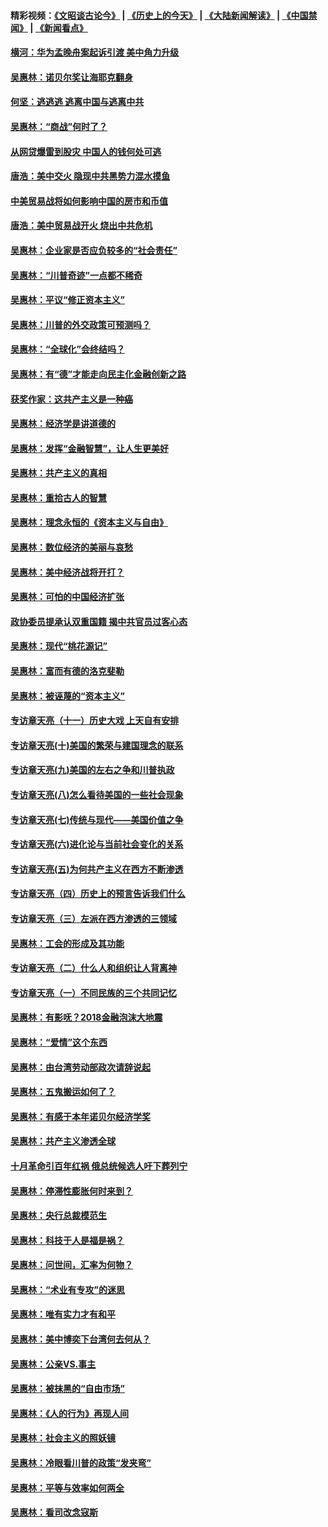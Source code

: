 #### 精彩视频：[《文昭谈古论今》](http://45.32.25.56/wenzhao) | [《历史上的今天》](http://45.32.25.56/today-in-history) | [《大陆新闻解读》](http://45.32.25.56/ntdtv-comedy) | [《中国禁闻》](http://45.32.25.56/ntdtv-news) | [《新闻看点》](http://45.32.25.56/news-insight) 

 #### [横河：华为孟晚舟案起诉引渡 美中角力升级](../pages/nsc423/n11027230.md?t=02090631) 

#### [吴惠林：诺贝尔奖让海耶克翻身](../pages/nsc423/n10890049.md?t=02090631) 

#### [何坚：逃逃逃 逃离中国与逃离中共](../pages/nsc423/n10592891.md?t=02090631) 

#### [吴惠林：“商战”何时了？](../pages/nsc423/n10573558.md?t=02090631) 

#### [从网贷爆雷到股灾 中国人的钱何处可逃](../pages/nsc423/n10572800.md?t=02090631) 

#### [唐浩：美中交火 隐现中共黑势力混水摸鱼](../pages/nsc423/n10544040.md?t=02090631) 

#### [中美贸易战将如何影响中国的房市和币值](../pages/nsc423/n10543697.md?t=02090631) 

#### [唐浩：美中贸易战开火 烧出中共危机](../pages/nsc423/n10540126.md?t=02090631) 

#### [吴惠林：企业家是否应负较多的“社会责任”](../pages/nsc423/n10535022.md?t=02090631) 

#### [吴惠林：“川普奇迹”一点都不稀奇](../pages/nsc423/n10512808.md?t=02090631) 

#### [吴惠林：平议“修正资本主义”](../pages/nsc423/n10495724.md?t=02090631) 

#### [吴惠林：川普的外交政策可预测吗？](../pages/nsc423/n10462387.md?t=02090631) 

#### [吴惠林：“全球化”会终结吗？](../pages/nsc423/n10452838.md?t=02090631) 

#### [吴惠林：有“德”才能走向民主化金融创新之路](../pages/nsc423/n10432292.md?t=02090631) 

#### [获奖作家：这共产主义是一种癌](../pages/nsc423/n10431541.md?t=02090631) 

#### [吴惠林：经济学是讲道德的](../pages/nsc423/n10398014.md?t=02090631) 

#### [吴惠林：发挥“金融智慧”，让人生更美好](../pages/nsc423/n10375019.md?t=02090631) 

#### [吴惠林：共产主义的真相](../pages/nsc423/n10351394.md?t=02090631) 

#### [吴惠林：重拾古人的智慧](../pages/nsc423/n10337691.md?t=02090631) 

#### [吴惠林：理念永恒的《资本主义与自由》](../pages/nsc423/n10316274.md?t=02090631) 

#### [吴惠林：数位经济的美丽与哀愁](../pages/nsc423/n10292946.md?t=02090631) 

#### [吴惠林：美中经济战将开打？](../pages/nsc423/n10258825.md?t=02090631) 

#### [吴惠林：可怕的中国经济扩张](../pages/nsc423/n10219147.md?t=02090631) 

#### [政协委员提承认双重国籍 揭中共官员过客心态](../pages/nsc423/n10208809.md?t=02090631) 

#### [吴惠林：现代“桃花源记”](../pages/nsc423/n10185234.md?t=02090631) 

#### [吴惠林：富而有德的洛克斐勒](../pages/nsc423/n10142264.md?t=02090631) 

#### [吴惠林：被诬蔑的“资本主义”](../pages/nsc423/n10124816.md?t=02090631) 

#### [专访章天亮（十一）历史大戏 上天自有安排](../pages/nsc423/n10094905.md?t=02090631) 

#### [专访章天亮(十)美国的繁荣与建国理念的联系](../pages/nsc423/n10094899.md?t=02090631) 

#### [专访章天亮(九)美国的左右之争和川普执政](../pages/nsc423/n10094889.md?t=02090631) 

#### [专访章天亮(八)怎么看待美国的一些社会现象](../pages/nsc423/n10094857.md?t=02090631) 

#### [专访章天亮(七)传统与现代——美国价值之争](../pages/nsc423/n10093140.md?t=02090631) 

#### [专访章天亮(六)进化论与当前社会变化的关系](../pages/nsc423/n10092036.md?t=02090631) 

#### [专访章天亮(五)为何共产主义在西方不断渗透](../pages/nsc423/n10083620.md?t=02090631) 

#### [专访章天亮（四）历史上的预言告诉我们什么](../pages/nsc423/n10083606.md?t=02090631) 

#### [专访章天亮（三）左派在西方渗透的三领域](../pages/nsc423/n10081115.md?t=02090631) 

#### [吴惠林：工会的形成及其功能](../pages/nsc423/n10080633.md?t=02090631) 

#### [专访章天亮（二）什么人和组织让人背离神](../pages/nsc423/n10076637.md?t=02090631) 

#### [专访章天亮（一）不同民族的三个共同记忆](../pages/nsc423/n10074188.md?t=02090631) 

#### [吴惠林：有影呒？2018金融泡沫大地震](../pages/nsc423/n10040534.md?t=02090631) 

#### [吴惠林：“爱情”这个东西](../pages/nsc423/n10019423.md?t=02090631) 

#### [吴惠林：由台湾劳动部政次请辞说起](../pages/nsc423/n9979679.md?t=02090631) 

#### [吴惠林：五鬼搬运如何了？](../pages/nsc423/n9925338.md?t=02090631) 

#### [吴惠林：有感于本年诺贝尔经济学奖](../pages/nsc423/n9871883.md?t=02090631) 

#### [吴惠林：共产主义渗透全球](../pages/nsc423/n9812748.md?t=02090631) 

#### [十月革命引百年红祸 俄总统候选人吁下葬列宁](../pages/nsc423/n9810182.md?t=02090631) 

#### [吴惠林：停滞性膨胀何时来到？](../pages/nsc423/n9764136.md?t=02090631) 

#### [吴惠林：央行总裁模范生](../pages/nsc423/n9728134.md?t=02090631) 

#### [吴惠林：科技于人是福是祸？](../pages/nsc423/n9672982.md?t=02090631) 

#### [吴惠林：问世间，汇率为何物？](../pages/nsc423/n9621788.md?t=02090631) 

#### [吴惠林：“术业有专攻”的迷思](../pages/nsc423/n9580363.md?t=02090631) 

#### [吴惠林：唯有实力才有和平](../pages/nsc423/n9529599.md?t=02090631) 

#### [吴惠林：美中博奕下台湾何去何从？](../pages/nsc423/n9483598.md?t=02090631) 

#### [吴惠林：公亲VS.事主](../pages/nsc423/n9425637.md?t=02090631) 

#### [吴惠林：被抹黑的“自由市场”](../pages/nsc423/n9351545.md?t=02090631) 

#### [吴惠林：《人的行为》再现人间](../pages/nsc423/n9296339.md?t=02090631) 

#### [吴惠林：社会主义的照妖镜](../pages/nsc423/n9243460.md?t=02090631) 

#### [吴惠林：冷眼看川普的政策“发夹弯”](../pages/nsc423/n9120684.md?t=02090631) 

#### [吴惠林：平等与效率如何两全](../pages/nsc423/n9075430.md?t=02090631) 

#### [吴惠林：看司改念寇斯](../pages/nsc423/n9024915.md?t=02090631) 

